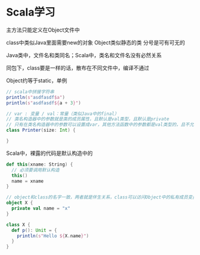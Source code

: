 # Scala学习

主方法只能定义在Object文件中

class中类似Java里面需要new的对象 Object类似静态的类 分号是可有可无的

Java类中，文件名和类同名；Scala中，类名和文件名没有必然关系

同包下，class要是一样的话，散布在不同文件中，编译不通过

Object约等于static，单例

```scala
// scala中拼接字符串
println(s"asdfasdf$a")
println(s"asdfasdf${a + 3}")

// var : 变量 / val：常量（类似Java中的final）
// 类名构造器中的参数就是类的成员属性，且默认是val类型，且默认是private
// 只有在类名构造器中的参数可以设置成var，其他方法函数中的参数都是val类型的，且不允许设置为var类型
class Printer(size: Int) {

}
```

Scala中，裸露的代码是默认构造中的

```scala
def this(xname: String) {
  // 必须要调用默认构造
  this()
  name = xname
}
```

```scala
// object和class的名字一致，两者就是伴生关系，class可以访问Object中的私有成员变量
object X {
  private val name = "x"
}

class X {
  def p(): Unit = {
    println(s"Hello ${X.name}")
  }
}
```